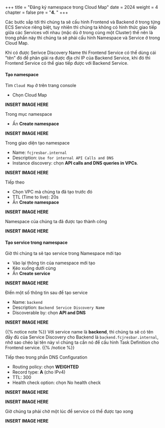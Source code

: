 +++
title = "Đăng ký namespace trong Cloud Map"
date = 2024
weight = 4
chapter = false
pre = "<b>4. </b>"
+++

Các bước sắp tới thì chúng ta sẽ cấu hình Frontend và Backend ở trong từng ECS Service riêng biệt, tuy nhiên thì chúng ta không có hình thức giao tiếp giữa các Services với nhau (mặc dù ở trong cùng một Cluster) thế nên là trong phần này thì chúng ta sẽ phải cấu hình Namespace và Service ở trong Cloud Map.

Khi có được Serivce Discovery Name thì Frontend Service có thể dùng cái "tên" đó để phân giải ra được địa chỉ IP của Backend Service, khi đó thì Frontend Service có thể giao tiếp được với Backend Service.

#### Tạo namespace

Tìm `Cloud Map` ở trên trang console

- Chọn Cloud Map

**INSERT IMAGE HERE**

Trong mục namespace

- Ấn **Create namespace**

**INSERT IMAGE HERE**

Trong giao diện tạo namespace

- Name: `fcjresbar.internal`
- Description: `Use for internal API Calls and DNS`
- Instance discovery: chọn **API calls and DNS queries in VPCs**.

**INSERT IMAGE HERE**

Tiếp theo

- Chọn VPC mà chúng ta đã tạo trước đó
- TTL (Time to live): 20s
- Ấn **Create namespace**

**INSERT IMAGE HERE**

Namespace của chúng ta đã được tạo thành công

**INSERT IMAGE HERE**

#### Tạo service trong namespace

Giờ thì chúng ta sẽ tạo service trong Namespace mới tạo

- Vào lại thông tin của namespace mới tạo
- Kéo xuống dưới cùng
- Ấn **Create service**

**INSERT IMAGE HERE**

Điền một số thông tin sau để tạo service

- Name: `backend`
- Description: `Backend Service Discovery Name`
- Discoverable by: chọn **API and DNS**

**INSERT IMAGE HERE**

{{% notice note %}}
Với service name là **backend**, thì chúng ta sẽ có tên đầy đủ của Service Discovery cho Backend là `backend.fcjresbar.internal`, nhớ sao chéo lại tên này vì chúng ta cần nó để cấu hình Task Definition cho Frontend service.
{{% /notice %}}

Tiếp theo trong phần DNS Configuration

- Routing policy: chọn **WEIGHTED**
- Record type: **A** (cho IPv4)
- TTL: 300
- Health check option: chọn No health check

**INSERT IMAGE HERE**

**INSERT IMAGE HERE**

Giờ chúng ta phải chờ một lúc để service có thể được tạo xong

**INSERT IMAGE HERE**
